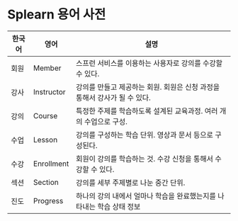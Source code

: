 # Splearn 용어 사전

| 한국어 | 영어         | 설명                                          |
|-----|------------|---------------------------------------------|
| 회원  | Member     | 스프런 서비스를 이용하는 사용자로 강의를 수강할 수 있다.            |
| 강사  | Instructor | 강의를 만들고 제공하는 회원. 회원은 신청 과정을 통해서 강사가 될 수 있다. |
| 강의  | Course     | 특정한 주제를 학습하도록 설계된 교육과정. 여러 개의 수업으로 구성.      |
| 수업  | Lesson     | 강의를 구성하는 학습 단위. 영상과 문서 등으로 구성된다.            |
| 수강  | Enrollment | 회원이 강의를 학습하는 것. 수강 신청을 통해서 수강할 수 있다.        |
| 섹션  | Section    | 강의를 세부 주제별로 나눈 중간 단위.                       |
| 진도  | Progress   | 하나의 강의 내에서 얼마나 학습을 완료했는지를 나타내는 학습 상태 정보     |
